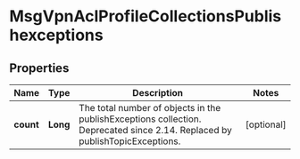 
# MsgVpnAclProfileCollectionsPublishexceptions

## Properties
Name | Type | Description | Notes
------------ | ------------- | ------------- | -------------
**count** | **Long** | The total number of objects in the publishExceptions collection. Deprecated since 2.14. Replaced by publishTopicExceptions. |  [optional]



